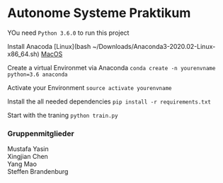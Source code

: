 # Autonome Systeme Praktikum
YOu need `Python 3.6.0` to  run this project

Install Anacoda [Linux](bash ~/Downloads/Anaconda3-2020.02-Linux-x86_64.sh) [MacOS](https://docs.anaconda.com/anaconda/install/mac-os/)

Create a virtual Environmet via Anaconda
`conda create -n yourenvname python=3.6 anaconda`

Activate your Environment 
`source activate yourenvname`

Install the all needed dependencies
`pip install -r requirements.txt`  

Start with the traning
`python train.py`


### Gruppenmitglieder
Mustafa Yasin\
Xingjian Chen\
Yang Mao\
Steffen Brandenburg

